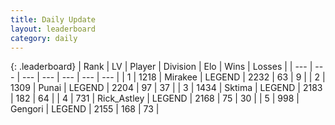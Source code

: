 ```yaml
---
title: Daily Update
layout: leaderboard
category: daily
---
```


{: .leaderboard}
| Rank | LV | Player | Division | Elo | Wins | Losses |
| --- | --- | --- | --- | --- | --- | --- |
| <span data-change="0">1</span> | 1218 | <span title="ID: 416373">Mirakee</span> | LEGEND | <span data-change="0">2232</span> | <span data-change="0">63</span> | <span data-change="0">9</span> |
| <span data-change="0">2</span> | 1309 | <span title="ID: 361226">Punai</span> | LEGEND | <span data-change="0">2204</span> | <span data-change="0">97</span> | <span data-change="0">37</span> |
| <span data-change="0">3</span> | 1434 | <span title="ID: 353063">Sktima</span> | LEGEND | <span data-change="6">2183</span> | <span data-change="57">182</span> | <span data-change="19">64</span> |
| <span data-change="0">4</span> | 731 | <span title="ID: 466583">Rick_Astley</span> | LEGEND | <span data-change="0">2168</span> | <span data-change="0">75</span> | <span data-change="0">30</span> |
| <span data-change="9">5</span> | 998 | <span title="ID: 294236">Gengori</span> | LEGEND | <span data-change="75">2155</span> | <span data-change="20">168</span> | <span data-change="5">73</span> |